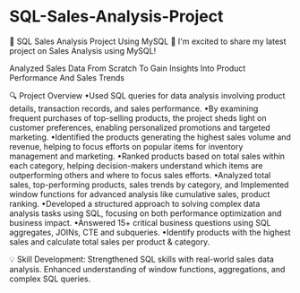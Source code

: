 # SQL-Sales-Analysis-Project

🚀 SQL Sales Analysis Project Using MySQL 🚀
I'm excited to share my latest project on Sales Analysis using MySQL!

Analyzed Sales Data From Scratch To Gain Insights Into Product Performance And Sales Trends

🔍 Project Overview
•Used SQL queries for data analysis involving product details, transaction records, and sales performance.
•By examining frequent purchases of top-selling products, the project sheds light on customer preferences, enabling personalized promotions and targeted marketing.
•Identified the products generating the highest sales volume and revenue, helping to focus efforts on popular items for inventory management and marketing.
•Ranked products based on total sales within each category, helping decision-makers understand which items are outperforming others and where to focus sales efforts.
•Analyzed total sales, top-performing products, sales trends by category, and Implemented window functions for advanced analysis like cumulative sales, product ranking.
•Developed a structured approach to solving complex data analysis tasks using SQL, focusing on both performance optimization and business impact.
•Answered 15+ critical business questions using SQL aggregates, JOINs, CTE and subqueries.
•Identify products with the highest sales and calculate total sales per product & category.

💡 Skill Development:
Strengthened SQL skills with real-world sales data analysis.
Enhanced understanding of window functions, aggregations, and complex SQL queries.

